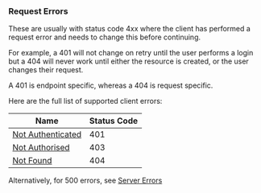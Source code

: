 ### Request Errors

These are usually with status code 4xx where the client has performed a request error
and needs to change this before continuing.

For example, a 401 will not change on retry until the user performs a login but a 404
will never work until either the resource is created, or the user changes their request.

A 401 is endpoint specific, whereas a 404 is request specific.

Here are the full list of supported client errors:

| Name | Status Code |
| ---- | ----------- |
| [Not Authenticated](api/errors/not_authenticated.md) | 401 |
| [Not Authorised](api/errors/not_authorised.md) | 403 |
| [Not Found](api/errors/not_found.md) | 404 |

Alternatively, for 500 errors, see [Server Errors](api/erors/serverError.md)

